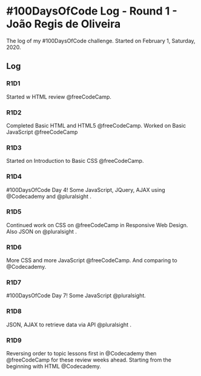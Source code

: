 # #100DaysOfCode Log - Round 1 - João Regis de Oliveira

The log of my #100DaysOfCode challenge. Started on February 1, Saturday, 2020.

## Log

### R1D1 
Started w HTML review @freeCodeCamp.

### R1D2
Completed Basic HTML and HTML5 @freeCodeCamp. Worked on Basic JavaScript @freeCodeCamp

### R1D3
Started on Introduction to Basic CSS @freeCodeCamp.

### R1D4
#100DaysOfCode Day 4! Some JavaScript, JQuery, AJAX using @Codecademy and @pluralsight .

### R1D5
Continued work on CSS on @freeCodeCamp in Responsive Web Design. Also JSON on @pluralsight .

### R1D6
More CSS and more JavaScript @freeCodeCamp. And comparing to @Codecademy.

### R1D7
#100DaysOfCode Day 7! Some JavaScript @pluralsight.

### R1D8
JSON, AJAX to retrieve data via API @pluralsight .

### R1D9
Reversing order to topic lessons first in @Codecademy then @freeCodeCamp  for these review weeks ahead. Starting from the beginning with HTML @Codecademy.
